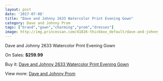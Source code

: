 ```yaml
---
layout: post
date: '2017-07-08'
title: "Dave and Johnny 2633 Watercolor Print Evening Gown"
category: Dave and Johnny Prom
tags: ["brand","gown","charming","prom","dresses"]
image: http://img.princessan.com/41826-thickbox_default/dave-and-johnny-2633-watercolor-print-evening-gown.jpg
---
```

Dave and Johnny 2633 Watercolor Print Evening Gown

On Sales: **$259.99**
<a href="https://www.princessan.com/en/dave-and-johnny-prom/19489-dave-and-johnny-2633-watercolor-print-evening-gown.html"><amp-img layout="responsive" width="600" height="600" src="//img.princessan.com/41826-thickbox_default/dave-and-johnny-2633-watercolor-print-evening-gown.jpg" alt="Dave and Johnny 2633 Watercolor Print Evening Gown 0" /></a>
<a href="https://www.princessan.com/en/dave-and-johnny-prom/19489-dave-and-johnny-2633-watercolor-print-evening-gown.html"><amp-img layout="responsive" width="600" height="600" src="//img.princessan.com/41827-thickbox_default/dave-and-johnny-2633-watercolor-print-evening-gown.jpg" alt="Dave and Johnny 2633 Watercolor Print Evening Gown 1" /></a>

Buy it: [Dave and Johnny 2633 Watercolor Print Evening Gown](https://www.princessan.com/en/dave-and-johnny-prom/19489-dave-and-johnny-2633-watercolor-print-evening-gown.html "Dave and Johnny 2633 Watercolor Print Evening Gown")

View more: [Dave and Johnny Prom](https://www.princessan.com/en/181-dave-and-johnny-prom "Dave and Johnny Prom")